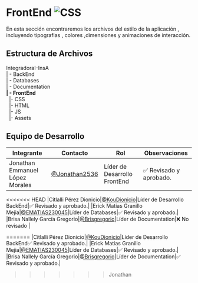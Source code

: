 # FrontEnd ![CSS](    https://img.shields.io/badge/CSS-239120?&style=for-the-badge&logo=css3&logoColor=white)


 En esta sección encontraremos los archivos del estilo de la aplicación , incluyendo tipografias , colores ,dimensiones y animaciones de interacción.

## Estructura de Archivos

IntegradoraI-InsA<br>
| - BackEnd<br>
| - Databases<br>
| - Documentation<br>
**| - FrontEnd**<br>
&nbsp;&nbsp;|- CSS<br>
&nbsp;&nbsp;|- HTML<br>
&nbsp;&nbsp;|- JS<br>
&nbsp;&nbsp;|- Assets<br>

## Equipo de Desarrollo

|Integrante|Contacto|Rol|Observaciones|
|------------|--------|---|---|
|Jonathan Emmanuel López Morales|[@Jonathan2536](https://github.com/Jonathan2536)|Líder de Desarrollo FrontEnd|✅ Revisado y aprobado.|
<<<<<<< HEAD
|Citlalli Pérez Dionicio|[@KouDionicio](https://github.com/KouDionicio)|Líder de Desarrollo BackEnd|✅ Revisado y aprobado.|
|Erick Matias Granillo Mejia|[@EMATIAS230045](https://github.com/EMATIAS230045)|Líder de Databases|✅  Revisado y aprobado.|
|Brisa Nallely García Gregorio|[@Brisgregorio](https://github.com/Brisgregorio)|Líder de Documentation|❌ No revisado |

=======
|Citlalli Pérez Dionicio|[@KouDionicio](https://github.com/KouDionicio)|Líder de Desarrollo BackEnd✅ Revisado y aprobado.|
|Erick Matias Granillo Mejia|[@EMATIAS230045](https://github.com/EMATIAS230045)|Líder de Databases|✅ Revisado y aprobado.|
|Brisa Nallely García Gregorio|[@Brisgregorio](https://github.com/Brisgregorio)|Líder de Documentation|✅ Revisado y aprobado.|
>>>>>>> Jonathan

